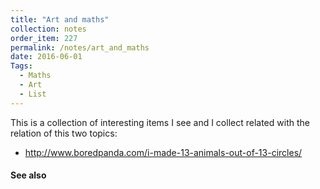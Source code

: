 ```yaml
---
title: "Art and maths"
collection: notes
order_item: 227
permalink: /notes/art_and_maths
date: 2016-06-01
Tags:
  - Maths
  - Art
  - List
---
```


This is a collection of interesting items I see and I collect related with the relation of this two topics:
* http://www.boredpanda.com/i-made-13-animals-out-of-13-circles/


#### See also










